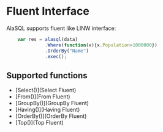# Fluent Interface

AlaSQL supports fluent like LINW interface:

```js
    var res = alasql(data)
              .Where(function(x){x.Population>1000000})
              .OrderBy("Name")
              .exec();
```

## Supported functions
* [Select()](Select Fluent)
* [From()](From Fluent)
* [GroupBy()](GroupBy Fluent)
* [Having()](Having Fluent)
* [OrderBy()](OrderBy Fluent)
* [Top()](Top Fluent)



